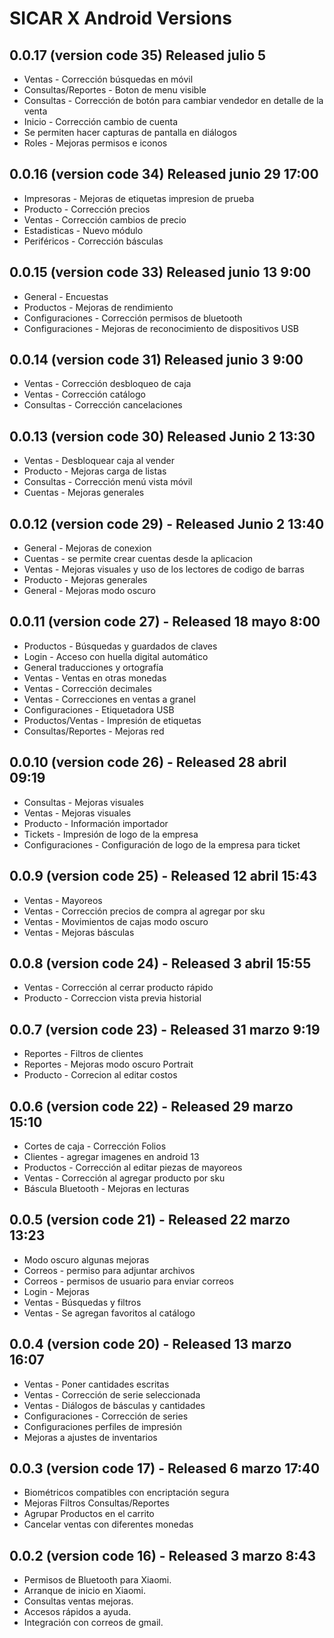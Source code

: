 # SICAR X Android Versions

## 0.0.17 (version code 35) Released julio 5 
- Ventas - Corrección búsquedas en móvil
- Consultas/Reportes - Boton de menu visible
- Consultas - Corrección de botón para cambiar vendedor en detalle de la venta
- Inicio - Corrección cambio de cuenta
- Se permiten hacer capturas de pantalla en diálogos
- Roles - Mejoras permisos e iconos

## 0.0.16 (version code 34) Released junio 29 17:00
- Impresoras - Mejoras de etiquetas impresion de prueba
- Producto - Corrección precios
- Ventas - Corrección cambios de precio
- Estadisticas - Nuevo módulo
- Periféricos - Corrección básculas

## 0.0.15 (version code 33) Released junio 13 9:00
- General - Encuestas
- Productos - Mejoras de rendimiento
- Configuraciones - Corrección permisos de bluetooth
- Configuraciones - Mejoras de reconocimiento de dispositivos USB

## 0.0.14 (version code 31) Released junio 3 9:00
- Ventas - Corrección desbloqueo de caja
- Ventas - Corrección catálogo
- Consultas - Corrección cancelaciones

## 0.0.13 (version code 30) Released Junio 2 13:30 
- Ventas - Desbloquear caja al vender
- Producto - Mejoras carga de listas
- Consultas - Corrección menú vista móvil
- Cuentas - Mejoras generales

## 0.0.12 (version code 29) - Released Junio 2 13:40

- General - Mejoras de conexion
- Cuentas - se permite crear cuentas desde la aplicacion
- Ventas - Mejoras visuales y uso de los lectores de codigo de barras
- Producto - Mejoras generales
- General - Mejoras modo oscuro

## 0.0.11 (version code 27) - Released 18 mayo 8:00
- Productos - Búsquedas y guardados de claves
- Login - Acceso con huella digital automático
- General traducciones y ortografía
- Ventas - Ventas en otras monedas
- Ventas - Corrección decimales
- Ventas - Correcciones en ventas a granel
- Configuraciones - Etiquetadora USB
- Productos/Ventas - Impresión de etiquetas
- Consultas/Reportes - Mejoras red

## 0.0.10 (version code 26) - Released 28 abril 09:19
- Consultas - Mejoras visuales
- Ventas - Mejoras visuales
- Producto - Información importador
- Tickets - Impresión de logo de la empresa
- Configuraciones - Configuración de logo de la empresa para ticket


## 0.0.9 (version code 25) - Released 12 abril 15:43
- Ventas - Mayoreos
- Ventas - Corrección precios de compra al agregar por sku
- Ventas - Movimientos de cajas modo oscuro
- Ventas - Mejoras básculas

## 0.0.8 (version code 24) - Released 3 abril 15:55
- Ventas - Corrección al cerrar producto rápido 
- Producto - Correccion vista previa historial

## 0.0.7 (version code 23) - Released 31 marzo 9:19
- Reportes - Filtros de clientes
- Reportes - Mejoras modo oscuro Portrait
- Producto - Correcion al editar costos

## 0.0.6 (version code 22) - Released 29 marzo 15:10
- Cortes de caja - Corrección Folios
- Clientes - agregar imagenes en android 13
- Productos - Corrección al editar piezas de mayoreos
- Ventas - Corrección al agregar producto por sku
- Báscula Bluetooth - Mejoras en lecturas

## 0.0.5 (version code 21) - Released 22 marzo 13:23
- Modo oscuro algunas mejoras
- Correos - permiso para adjuntar archivos
- Correos - permisos de usuario para enviar correos
- Login - Mejoras
- Ventas - Búsquedas y filtros
- Ventas - Se agregan favoritos al catálogo

## 0.0.4 (version code 20) - Released 13 marzo 16:07

- Ventas - Poner cantidades escritas
- Ventas - Corrección de serie seleccionada
- Ventas - Diálogos de básculas y cantidades
- Configuraciones - Corrección de series
- Configuraciones perfiles de impresión
- Mejoras a ajustes de inventarios

## 0.0.3 (version code 17) - Released 6 marzo 17:40

- Biométricos compatibles con encriptación segura
- Mejoras Filtros Consultas/Reportes
- Agrupar Productos en el carrito
- Cancelar ventas con diferentes monedas


## 0.0.2 (version code 16) 	-  Released 3 marzo 8:43 

- Permisos de Bluetooth para Xiaomi.
- Arranque de inicio en Xiaomi.
- Consultas ventas mejoras.
- Accesos rápidos a ayuda.
- Integración con correos de gmail.
